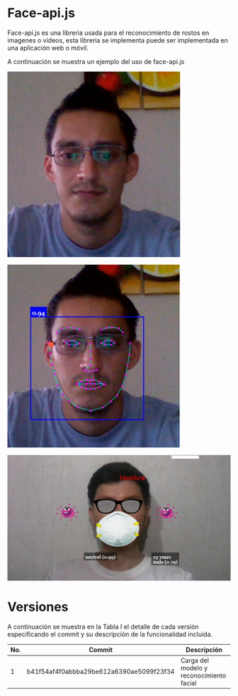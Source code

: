 # Face-api.js

Face-api.js es una libreria usada para el reconocimiento de rostos en imagenes o videos, esta libreria se implementa puede ser implementada en una aplicación web o móvil.

A continuación se muestra un ejemplo del uso de face-api.js

[![Face](/readme_image/face.JPG)](img/readme_image/face.JPG)

[![Face Api](/readme_image/face-api.JPG)](readme_image/face-api.JPG)

[![Filtro Cesar](/readme_image/filtro-cesar.jpeg)](readme_image/filtro-cesar.jpeg)


# Versiones

A continuación se muestra en la Tabla I el detalle de cada versión especificando el commit y su descripción de la funcionalidad incluida.

| No. | Commit | Descripción |
| ------ | ------ | ------ |
| 1 | b41f54af4f0abbba29be612a6390ae5099f23f34  | Carga del modelo y reconocimiento facial |
